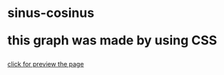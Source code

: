 # sinus-cosinus <p>this graph was made by using CSS</p>


[click for preview the page](https://erdogansenturk.github.io/sinus-cosinus-curves/)


